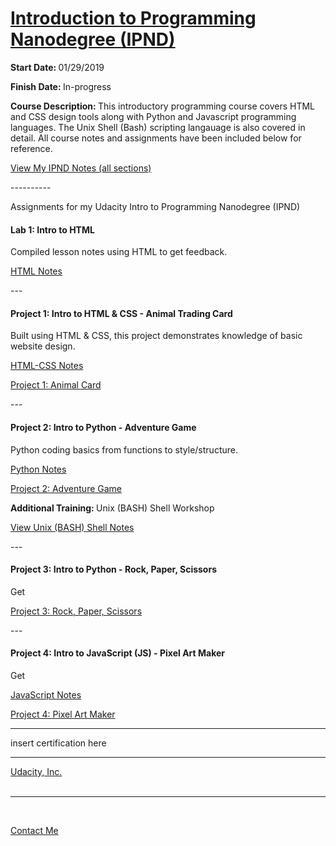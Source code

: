 <h1><a href="https://www.udacity.com/course/intro-to-programming-nanodegree--nd000">Introduction to Programming Nanodegree (IPND)</a></h1>

<p><strong>Start Date: </strong> 01/29/2019</p>
<p><strong>Finish Date: </strong> In-progress</p>

<p><strong>Course Description: </strong>This introductory programming course covers HTML and CSS design tools along with Python and Javascript programming languages. The Unix Shell (Bash) scripting langauage is also covered in detail. All course notes and assignments have been included below for reference.</p>

<a href="https://www.udacity.com/course/intro-to-programming-nanodegree--nd000">View My IPND Notes (all sections)</a>
<p>----------</p>

<p>Assignments for my Udacity Intro to Programming Nanodegree (IPND)</p>

<h4>Lab 1: Intro to HTML</h4>
<p>Compiled lesson notes using HTML to get feedback.</p>
<a href="https://htmlpreview.github.io/?https://github.com/fswylie01/udacity-ipnd/blob/master/Lab_1/html_notes.html" target="_blank">HTML Notes</a>
<p>---</p>

<h4>Project 1: Intro to HTML & CSS - Animal Trading Card</h4>
<p>Built using HTML & CSS, this project demonstrates knowledge of basic website design.<p>
<a href="https://htmlpreview.github.io/?https://github.com/fswylie01/udacity-ipnd/blob/master/Project_1/html_css_notes/html_home.html">HTML-CSS Notes</a></br>

<a href="https://htmlpreview.github.io/?https://github.com/fswylie01/udacity-ipnd/blob/master/Project_1/Animal_Card_Project/card_v2.html">Project 1: Animal Card</a>
<p>---</p> 

<h4>Project 2: Intro to Python - Adventure Game</h4>
<p>Python coding basics from functions to style/structure.<p>
<a href="#">Python Notes</a></br>

<a href="#">Project 2: Adventure Game</a></br>

<p><strong>Additional Training: </strong>Unix (BASH) Shell Workshop<p>
<a href="https://htmlpreview.github.io/?https://github.com/fswylie01/udacity-ipnd/blob/master/Project_2/shell_notes/shell_home.html">View Unix (BASH) Shell Notes</a>
<p>---</p> 

<h4>Project 3: Intro to Python - Rock, Paper, Scissors</h4>
<p>Get<p>

<a href="https://www.udacity.com/course/intro-to-programming-nanodegree--nd000">Project 3: Rock, Paper, Scissors</a>
<p>---</p>  

<h4>Project 4: Intro to JavaScript (JS) - Pixel Art Maker</h4>
<p>Get<p>
<a href="#">JavaScript Notes</a></br>

<a href="https://www.udacity.com/course/intro-to-programming-nanodegree--nd000">Project 4: Pixel Art Maker</a>
  
<hr>
insert certification here
<hr>
  
<a href="https://www.udacity.com/">Udacity, Inc.</a></br><br><hr><br>

<a href = "mailto: fswylie@icloud.com">Contact Me</a>
